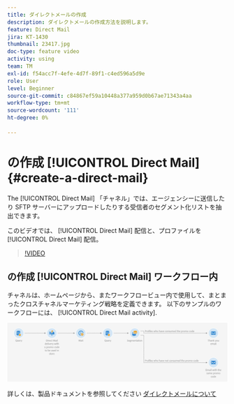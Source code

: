 ```yaml
---
title: ダイレクトメールの作成
description: ダイレクトメールの作成方法を説明します。
feature: Direct Mail
jira: KT-1430
thumbnail: 23417.jpg
doc-type: feature video
activity: using
team: TM
exl-id: f54acc7f-4efe-4d7f-89f1-c4ed596a5d9e
role: User
level: Beginner
source-git-commit: c84867ef59a10448a377a959d0b67ae71343a4aa
workflow-type: tm+mt
source-wordcount: '111'
ht-degree: 0%

---
```


# の作成 [!UICONTROL Direct Mail] {#create-a-direct-mail}

The [!UICONTROL Direct Mail] 「チャネル」では、エージェンシーに送信したり SFTP サーバーにアップロードしたりする受信者のセグメント化リストを抽出できます。

このビデオでは、 [!UICONTROL Direct Mail] 配信と、プロファイルを [!UICONTROL Direct Mail] 配信。

>[!VIDEO](https://video.tv.adobe.com/v/23417?quality=12&learn=on)

## の作成 [!UICONTROL Direct Mail] ワークフロー内

チャネルは、ホームページから、またワークフロービュー内で使用して、まとまったクロスチャネルマーケティング戦略を定義できます。 以下のサンプルのワークフローには、 [!UICONTROL Direct Mail activity].

![ワークフロー画像](/help/assets/direct_mail_examplewf.png)

詳しくは、製品ドキュメントを参照してください [ダイレクトメールについて](https://experienceleague.adobe.com/docs/campaign-standard/using/communication-channels/direct-mail/about-direct-mail.html)
